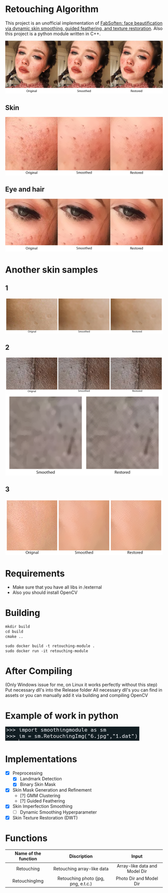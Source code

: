 # Retouching Algorithm
This project is an unofficial implementation of [FabSoften: face beautification via dynamic skin smoothing, guided feathering, and texture restoration](https://openaccess.thecvf.com/content_CVPRW_2020/papers/w31/Velusamy_FabSoften_Face_Beautification_via_Dynamic_Skin_Smoothing_Guided_Feathering_and_CVPRW_2020_paper.pdf). Also this project is a python module written in C++.

![](./assets/3in11.png)  
## Skin
![](./assets/3in11skin.png)  
## Eye and hair
![](./assets/3in11eyeandhair.png)
# Another skin samples
## 1
![](./assets/Sample1.png)
## 2
![](./assets/Sample2.png)  
![](./assets/Sample2Macro.png)
## 3
![](./assets/Sample3.png)
# Requirements

* Make sure that you have all libs in /external   
* Also you should install OpenCV

# Building

```
mkdir build
cd build
cmake ..
```

```
sudo docker build -t retouching-module .
sudo docker run -it retouching-module 
```

# After Compiling

(Only Windows issue for me, on Linux it works perfectly without this step)
Put necessary dll's into the Release folder 
All necessary dll's you can find in assets or you can manually add it via building and compiling OpenCV

# Example of work in python

![](./assets/Python.png)

# Implementations 

- [x] Preprocessing
  - [x] Landmark Detection
  - [x] Binary Skin Mask
- [x] Skin Mask Generation and Refinement
  - [?] GMM Clustering
  - [?] Guided Feathering
- [x] Skin Imperfection Smoothing
  - [ ] Dynamic Smoothing Hyperparameter
- [x] Skin Texture Restoration (DWT)

# Functions

| Name of the function | Discription | Input |
|:---------:|:---------:|:---------:|
| Retouching | Retouching array-like data | Array-like data and Model Dir |
| RetouchingImg | Retouching photo (jpg, png, e.t.c.) | Photo Dir and Model Dir |
